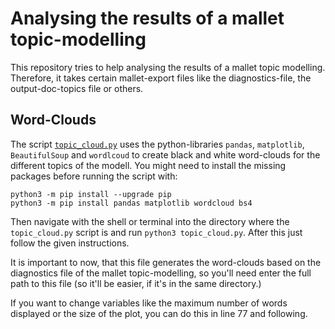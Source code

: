 # Analysing the results of a mallet topic-modelling

This repository tries to help analysing the results of a mallet topic modelling. Therefore, it takes certain
mallet-export files like the diagnostics-file, the output-doc-topics file or others.

## Word-Clouds

The script [`topic_cloud.py`](topic_cloud.py) uses the python-libraries `pandas`, `matplotlib`, `BeautifulSoup` and
`wordlcoud` to create black and white word-clouds for the different topics of the modell. 
You might need to install the missing packages before running the script with:
```
python3 -m pip install --upgrade pip
python3 -m pip install pandas matplotlib wordcloud bs4
```
Then navigate with the shell or terminal into the directory where the `topic_cloud.py` script is and run `python3
topic_cloud.py`. After this just follow the given instructions.

It is important to now, that this file generates the word-clouds based on the diagnostics file of the mallet
topic-modelling, so you'll need enter the full path to this file (so it'll be easier, if it's in the same directory.)

If you want to change variables like the maximum number of words displayed or the size of the plot, you can do this in 
line 77 and following.
